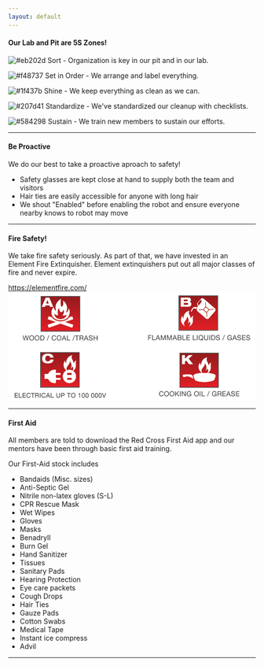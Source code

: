 ```yaml
---
layout: default
---
```


#### Our Lab and Pit are 5S Zones!

![#eb202d](https://placehold.it/15/eb202d/000000?text=+) Sort - Organization is key in our pit and in our lab.

![#f48737](https://placehold.it/15/f48737/000000?text=+) Set in Order - We arrange and label everything.

![#1f437b](https://placehold.it/15/1f437b/000000?text=+) Shine - We keep everything as clean as we can.

![#207d41](https://placehold.it/15/207d41/000000?text=+) Standardize - We've standardized our cleanup with checklists.

![#584298](https://placehold.it/15/584298/000000?text=+) Sustain - We train new members to sustain our efforts.

* * *
#### Be Proactive
We do our best to take a proactive aproach to safety! 
* Safety glasses are kept close at hand to supply both the team and visitors
* Hair ties are easily accessible for anyone with long hair
* We shout "Enabled" before enabling the robot and ensure everyone nearby knows to robot may move


* * *
#### Fire Safety!
We take fire safety seriously. As part of that, we have invested in an Element Fire Extinquisher. Element extinquishers put out all major classes of fire and never expire. 

https://elementfire.com/
![Types of Fire](assets/images/fire.png)


* * *
#### First Aid
All members are told to download the Red Cross First Aid app and our mentors have been through basic first aid training. 

Our First-Aid stock includes
* Bandaids (Misc. sizes)
* Anti-Septic Gel
* Nitrile non-latex gloves (S-L)
* CPR Rescue Mask
* Wet Wipes
* Gloves
* Masks
* Benadryll
* Burn Gel 
* Hand Sanitizer
* Tissues
* Sanitary Pads
* Hearing Protection
* Eye care packets
* Cough Drops
* Hair Ties
* Gauze Pads
* Cotton Swabs
* Medical Tape
* Instant ice compress
* Advil 

* * *

